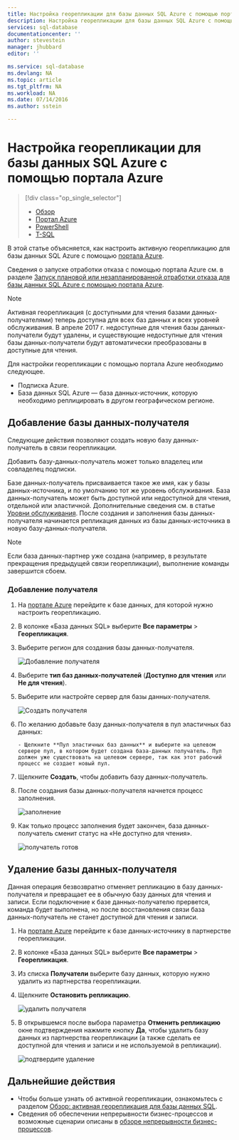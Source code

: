 ```yaml
---
title: Настройка георепликации для базы данных SQL Azure с помощью портала Azure | Microsoft Docs
description: Настройка георепликации для базы данных SQL Azure с помощью портала Azure
services: sql-database
documentationcenter: ''
author: stevestein
manager: jhubbard
editor: ''

ms.service: sql-database
ms.devlang: NA
ms.topic: article
ms.tgt_pltfrm: NA
ms.workload: NA
ms.date: 07/14/2016
ms.author: sstein

---
```

# Настройка георепликации для базы данных SQL Azure с помощью портала Azure
> [!div class="op_single_selector"]
> * [Обзор](sql-database-geo-replication-overview.md)
> * [Портал Azure](sql-database-geo-replication-portal.md)
> * [PowerShell](sql-database-geo-replication-powershell.md)
> * [T-SQL](sql-database-geo-replication-transact-sql.md)
> 
> 

В этой статье объясняется, как настроить активную георепликацию для базы данных SQL Azure с помощью [портала Azure](http://portal.azure.com).

Сведения о запуске отработки отказа с помощью портала Azure см. в разделе [Запуск плановой или незапланированной отработки отказа для базы данных SQL Azure с помощью портала Azure](sql-database-geo-replication-failover-portal.md).

> [!NOTE]
> Активная георепликация (с доступными для чтения базами данных-получателями) теперь доступна для всех баз данных и всех уровней обслуживания. В апреле 2017 г. недоступные для чтения базы данных-получатели будут удалены, и существующие недоступные для чтения базы данных-получатели будут автоматически преобразованы в доступные для чтения.
> 
> 

Для настройки георепликации с помощью портала Azure необходимо следующее.

* Подписка Azure.
* База данных SQL Azure — база данных-источник, которую необходимо реплицировать в другом географическом регионе.

## Добавление базы данных-получателя
Следующие действия позволяют создать новую базу данных-получатель в связи георепликации.

Добавить базу-данных-получатель может только владелец или совладелец подписки.

Базе данных-получатель присваивается такое же имя, как у базы данных-источника, и по умолчанию тот же уровень обслуживания. База данных-получатель может быть доступной или недоступной для чтения, отдельной или эластичной. Дополнительные сведения см. в статье [Уровни обслуживания](sql-database-service-tiers.md). После создания и заполнения базы данных-получателя начинается репликация данных из базы данных-источника в новую базу-данных-получателя.

> [!NOTE]
> Если база данных-партнер уже создана (например, в результате прекращения предыдущей связи георепликации), выполнение команды завершится сбоем.
> 
> 

### Добавление получателя
1. На [портале Azure](http://portal.azure.com) перейдите к базе данных, для которой нужно настроить георепликацию.
2. В колонке «База данных SQL» выберите **Все параметры** > **Георепликация**.
3. Выберите регион для создания базы данных-получателя.

    ![Добавление получателя][1]


1. Выберите **тип баз данных-получателей** (**Доступно для чтения** или **Не для чтения**).
2. Выберите или настройте сервер для базы данных-получателя.
   
    ![Создать получателя][3]
3. По желанию добавьте базу данных-получателя в пул эластичных баз данных:
   
       - Щелкните **Пул эластичных баз данных** и выберите на целевом сервере пул, в котором будет создана база-данных получатель. Пул должен уже существовать на целевом сервере, так как этот рабочий процесс не создает новый пул.
4. Щелкните **Создать**, чтобы добавить базу данных-получатель.
5. После создания базы данных-получателя начнется процесс заполнения.
   
    ![заполнение][6]
6. Как только процесс заполнения будет закончен, база данных-получатель сменит статус на «Не доступно для чтения».
   
    ![получатель готов][9]

## Удаление базы данных-получателя
Данная операция безвозвратно отменяет репликацию в базу данных-получателя и превращает ее в обычную базу данных для чтения и записи. Если подключение к базе данных-получателю прервется, команда будет выполнена, но после восстановления связи база данных-получатель не станет доступной для чтения и записи.

1. На [портале Azure](http://portal.azure.com) перейдите к базе данных-источнику в партнерстве георепликации.
2. В колонке «База данных SQL» выберите **Все параметры** > **Георепликация**.
3. Из списка **Получатели** выберите базу данных, которую нужно удалить из партнерства георепликации.
4. Щелкните **Остановить репликацию**.
   
    ![удалить получателя][7]
5. В открывшемся после выбора параметра **Отменить репликацию** окне подтверждения нажмите кнопку **Да**, чтобы удалить базу данных из партнерства георепликации (а также сделать ее доступной для чтения и записи и не используемой в репликации).

    ![подтвердите удаление][8]


## Дальнейшие действия
* Чтобы больше узнать об активной георепликации, ознакомьтесь с разделом [Обзор: активная георепликация для базы данных SQL](sql-database-geo-replication-overview.md).
* Сведения об обеспечении непрерывности бизнес-процессов и возможные сценарии описаны в [обзоре непрерывности бизнес-процессов](sql-database-business-continuity.md).

<!--Image references-->
[1]: ./media/sql-database-geo-replication-portal/configure-geo-replication.png
[2]: ./media/sql-database-geo-replication-portal/add-secondary.png
[3]: ./media/sql-database-geo-replication-portal/create-secondary.png
[4]: ./media/sql-database-geo-replication-portal/secondary-type.png
[5]: ./media/sql-database-geo-replication-portal/create.png
[6]: ./media/sql-database-geo-replication-portal/seeding0.png
[7]: ./media/sql-database-geo-replication-portal/remove-secondary.png
[8]: ./media/sql-database-geo-replication-portal/stop-confirm.png
[9]: ./media/sql-database-geo-replication-portal/seeding-complete.png
[10]: ./media/sql-database-geo-replication-portal/failover.png

<!---HONumber=AcomDC_0727_2016-->